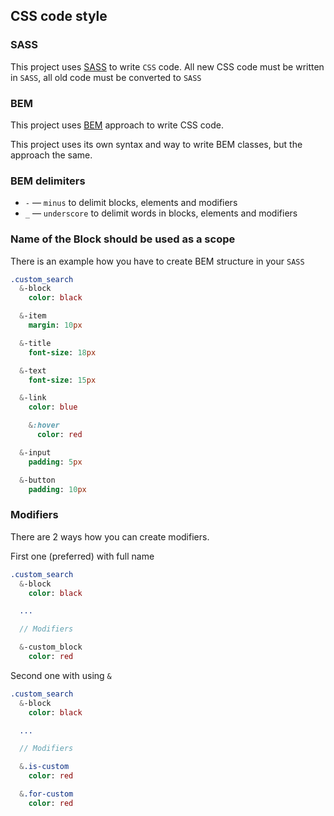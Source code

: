 ## CSS code style

### SASS

This project uses [SASS](http://sass-lang.com/) to write `CSS` code. All new CSS code must be written in `SASS`, all old code must be converted to `SASS`

### BEM

This project uses [BEM](https://en.bem.info/) approach to write CSS code.

This project uses its own syntax and way to write BEM classes, but the approach the same.

### BEM delimiters

* `-` &mdash; `minus` to delimit blocks, elements and modifiers
* `_` &mdash; `underscore` to delimit words in blocks, elements and modifiers

### Name of the Block should be used as a scope

There is an example how you have to create BEM structure in your `SASS`

```sass
.custom_search
  &-block
    color: black

  &-item
    margin: 10px

  &-title
    font-size: 18px

  &-text
    font-size: 15px

  &-link
    color: blue

    &:hover
      color: red

  &-input
    padding: 5px

  &-button
    padding: 10px
```

### Modifiers

There are 2 ways how you can create modifiers.

First one (preferred) with full name

```sass
.custom_search
  &-block
    color: black

  ...

  // Modifiers

  &-custom_block
    color: red
```

Second one with using `&`

```sass
.custom_search
  &-block
    color: black

  ...

  // Modifiers

  &.is-custom
    color: red

  &.for-custom
    color: red
```
